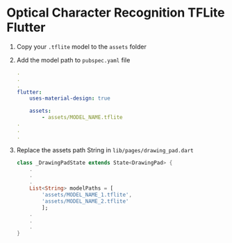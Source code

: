 # **Optical Character Recognition TFLite Flutter**

1. Copy your ```.tflite``` model to the ```assets``` folder

1. Add the model path to ```pubspec.yaml``` file
    ```yaml
    .
    .
    .
    flutter:
        uses-material-design: true
    
        assets:
            - assets/MODEL_NAME.tflite
    .
    .
    .
    ```

1. Replace the assets path String in ```lib/pages/drawing_pad.dart```
    ```dart
    class _DrawingPadState extends State<DrawingPad> {
        .
        .
        .
        List<String> modelPaths = [
            'assets/MODEL_NAME_1.tflite', 
            'assets/MODEL_NAME_2.tflite'
            ];
        .
        .
        .
    }
    ```
